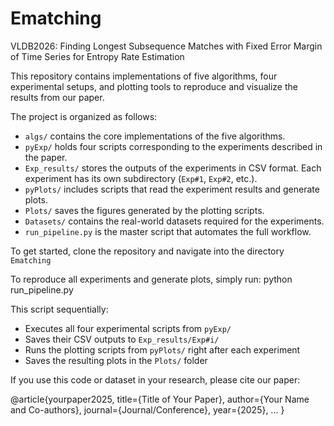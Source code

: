 # Ematching
VLDB2026: Finding Longest Subsequence Matches with Fixed Error Margin of Time Series for Entropy Rate Estimation

This repository contains implementations of five algorithms, four experimental setups, and plotting tools to reproduce and visualize the results from our paper. 

The project is organized as follows:

- `algs/` contains the core implementations of the five algorithms.
- `pyExp/` holds four scripts corresponding to the experiments described in the paper.
- `Exp_results/` stores the outputs of the experiments in CSV format. Each experiment has its own subdirectory (`Exp#1`, `Exp#2`, etc.).
- `pyPlots/` includes scripts that read the experiment results and generate plots.
- `Plots/` saves the figures generated by the plotting scripts.
- `Datasets/` contains the real-world datasets required for the experiments.
- `run_pipeline.py` is the master script that automates the full workflow.

To get started, clone the repository and navigate into the directory `Ematching`

To reproduce all experiments and generate plots, simply run: python run_pipeline.py

This script sequentially:

- Executes all four experimental scripts from `pyExp/`
- Saves their CSV outputs to `Exp_results/Exp#i/`
- Runs the plotting scripts from `pyPlots/` right after each experiment
- Saves the resulting plots in the `Plots/` folder


If you use this code or dataset in your research, please cite our paper:

@article{yourpaper2025,
  title={Title of Your Paper},
  author={Your Name and Co-authors},
  journal={Journal/Conference},
  year={2025},
  ...
}